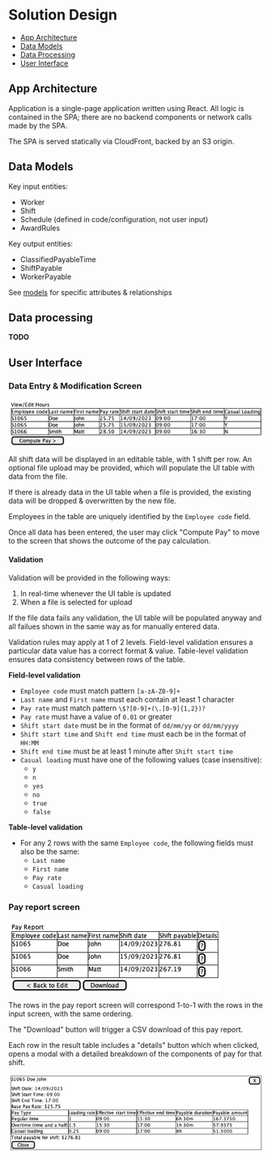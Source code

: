 # Solution Design

- [App Architecture](#app-architecture)
- [Data Models](#data-models)
- [Data Processing](#data-processing)
- [User Interface](#user-interface)

## App Architecture

Application is a single-page application written using React. All logic is contained in the SPA; there are no backend
components or network calls made by the SPA.

The SPA is served statically via CloudFront, backed by an S3 origin.

## Data Models

Key input entities:

- Worker
- Shift
- Schedule (defined in code/configuration, not user input)
- AwardRules

Key output entities:

- ClassifiedPayableTime
- ShiftPayable
- WorkerPayable

See [models](./award-calculator-fe/src/models) for specific attributes & relationships

## Data processing

**TODO**

## User Interface

### Data Entry & Modification Screen

![Data entry & modification screen](./diagrams/screens/data-entry-modification-screen.png)

All shift data will be displayed in an editable table, with 1 shift per row. An optional file upload may be provided,
which will populate the UI table with data from the file.

If there is already data in the UI table when a file is provided, the existing data will be dropped & overwritten by
the new file.

Employees in the table are uniquely identified by the `Employee code` field.

Once all data has been entered, the user may click "Compute Pay" to move to the screen that shows the outcome of the
pay calculation.

#### Validation

Validation will be provided in the following ways:

1. In real-time whenever the UI table is updated
2. When a file is selected for upload

If the file data fails any validation, the UI table will be populated anyway and all failues shown in the same way as
for manually entered data.

Validation rules may apply at 1 of 2 levels. Field-level validation ensures a particular data value has a correct
format & value. Table-level validation ensures data consistency between rows of the table.

**Field-level validation**

- `Employee code` must match pattern `[a-zA-Z0-9]+`
- `Last name` and `First name` must each contain at least 1 character
- `Pay rate` must match pattern `\$?[0-9]+(\.[0-9]{1,2})?`
- `Pay rate` must have a value of `0.01` or greater
- `Shift start date` must be in the format of `dd/mm/yy` or `dd/mm/yyyy`
- `Shift start time` and `Shift end time` must each be in the format of `HH:MM`
- `Shift end time` must be at least 1 minute after `Shift start time`
- `Casual loading` must have one of the following values (case insensitive):
  - `y`
  - `n`
  - `yes`
  - `no`
  - `true`
  - `false`

**Table-level validation**

- For any 2 rows with the same `Employee code`, the following fields must also be the same:
  - `Last name`
  - `First name`
  - `Pay rate`
  - `Casual loading`

### Pay report screen

![Pay report screen](./diagrams/screens/pay-report-screen.png)

The rows in the pay report screen will correspond 1-to-1 with the rows in the input screen, with the same ordering.

The "Download" button will trigger a CSV download of this pay report.

Each row in the result table includes a "details" button which when clicked, opens a modal with a detailed breakdown of
the components of pay for that shift.

![Shift pay breakdown modal](./diagrams/screens/shift-pay-breakdown-modal.png)
